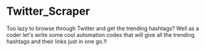 # Twitter_Scraper
Too lazy to browse through Twitter and get the trending hashtags? Well as a coder let's write some cool automation codes that will give all the trending hashtags and their links just in one go.!!
